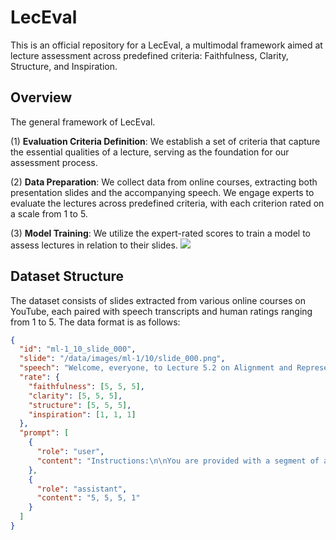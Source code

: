 # LecEval
This is an official repository for a LecEval, a multimodal framework aimed at lecture assessment across predefined criteria: Faithfulness, Clarity, Structure, and Inspiration. 

## Overview
The general framework of LecEval. 

(1) **Evaluation Criteria Definition**: We establish a set of criteria that capture the essential qualities of a lecture, serving as the foundation for our assessment process. 

(2) **Data Preparation**: We collect data from online courses, extracting both presentation slides and the accompanying speech. We engage experts to evaluate the lectures across predefined criteria, with each criterion rated on a scale from 1 to 5. 

(3) **Model Training**: We utilize the expert-rated scores to train a model to assess lectures in relation to their slides.
![](/LecEval/overview.png)

## Dataset Structure
The dataset consists of slides extracted from various online courses on YouTube, each paired with speech transcripts and human ratings ranging from 1 to 5. The data format is as follows:

```json
{
  "id": "ml-1_10_slide_000", 
  "slide": "/data/images/ml-1/10/slide_000.png",
  "speech": "Welcome, everyone, to Lecture 5.2 on Alignment and Representation.",
  "rate": {
    "faithfulness": [5, 5, 5],
    "clarity": [5, 5, 5],
    "structure": [5, 5, 5],
    "inspiration": [1, 1, 1]
  },
  "prompt": [
    {
      "role": "user",
      "content": "Instructions:\n\nYou are provided with a segment of a lecture slide and its corresponding transcript. Evaluate the transcript based on the following criteria:\n\n1. Faithfulness to the Slide: How accurately does the transcript represent the information on the provided PowerPoint slide?\n2. Clarity of Language: How clear and understandable is the language used in the transcript?\n3. Structure and Organization: How well is the transcript structured and organized?\n4. Inspirational Value: How inspiring and engaging is the transcript?\n\nRate each criterion on a scale from 1 to 5, where 1 is the lowest and 5 is the highest. Provide your ratings in the format: Faithfulness, Clarity, Structure, Inspirational (e.g., 3, 4, 2, 5).\n\nTranscript:\nWelcome, everyone, to Lecture 5.2 on Alignment and Representation.\n\nOutput:\n"
    },
    {
      "role": "assistant",
      "content": "5, 5, 5, 1"
    }
  ]
}
```

